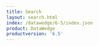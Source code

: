 ```yaml
---
title: Search
layout: search.html
index: /datawedge/6-5/index.json
product: DataWedge
productversion: '6.5'
---
```













